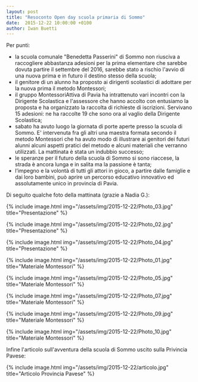 ```yaml
---
layout: post
title: "Resoconto Open day scuola primaria di Sommo"
date:  2015-12-22 10:00:00 +0100
author: Iwan Buetti
---
```



Per punti:
- la scuola comunale "Benedetta Passerini" di Sommo non riusciva a raccogliere abbastanza adesioni per la prima elementare che sarebbe dovuta partire il settembre del 2016, sarebbe stato a rischio l'avvio di una nuova prima e in futuro il destino stesso della scuola;
- il genitore di un alunno ha proposto ai dirigenti scolastici di adottare per la nuova prima il metodo Montessori;
- il gruppo MontessoriAttiva di Pavia ha intrattenuto vari incontri con la Dirigente Scolastica e l'assessore che hanno accolto con entusiamo la proposta e ha organizzato la raccolta di richieste di iscrizioni. Servivano 15 adesioni: ne ha raccolte 19 che sono ora al vaglio della Dirigente Scolastica;
- sabato ha avuto luogo la giornata di porte aperte presso la scuola di Sommo. E' intervenuta fra gli altri una maestra formata secondo il metodo Montessori che ha avuto modo di illustrare ai genitori dei futuri alunni alcuni aspetti pratici del metodo e alcuni materiali che verranno utilizzati. La mattinata è stata un indubbio successo;
- le speranze per il futuro della scuola di Sommo si sono riaccese, la strada è ancora lunga e in salita ma la passione è tanta;
- l’impegno e la volontà di tutti gli attori in gioco, a partire dalle famiglie e dai loro bambini, può aprire un percorso educativo innovativo ed assolutamente unico in provincia di Pavia.


Di seguito qualche foto della mattinata (grazie a Nadia G.):

{% include image.html img="/assets/img/2015-12-22/Photo_03.jpg" title="Presentazione" %}

{% include image.html img="/assets/img/2015-12-22/Photo_02.jpg" title="Presentazione" %}

{% include image.html img="/assets/img/2015-12-22/Photo_04.jpg" title="Presentazione" %}

{% include image.html img="/assets/img/2015-12-22/Photo_01.jpg" title="Materiale Montessori" %}

{% include image.html img="/assets/img/2015-12-22/Photo_05.jpg" title="Materiale Montessori" %}

{% include image.html img="/assets/img/2015-12-22/Photo_07.jpg" title="Materiale Montessori" %}

{% include image.html img="/assets/img/2015-12-22/Photo_09.jpg" title="Materiale Montessori" %}

{% include image.html img="/assets/img/2015-12-22/Photo_10.jpg" title="Materiale Montessori" %}




Infine l'articolo sull'avventura della scuola di Sommo uscito sulla Privincia Pavese:

{% include image.html img="/assets/img/2015-12-22/articolo.jpg" title="Articolo Provincia Pavese" %}
